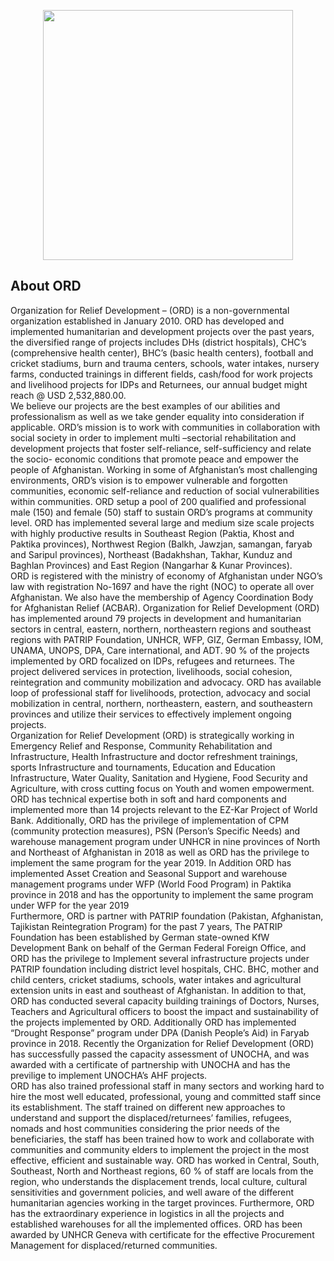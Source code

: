<p align="center"><img src="http://ord4af.org/assets/img/ordlogo.png" width="400"></p>

 

## About ORD

 <p>
 	Organization for Relief Development – (ORD) is a non-governmental organization established in January 2010. ORD has developed and implemented humanitarian and development projects over the past years, the diversified range of projects includes DHs (district hospitals), CHC’s (comprehensive health center), BHC’s (basic health centers), football and cricket stadiums, burn and trauma centers, schools, water intakes, nursery farms, conducted trainings in different fields, cash/food for work projects and livelihood projects for IDPs and Returnees, our annual budget might reach @ USD 2,532,880.00.<br>
 	We believe our projects are the best examples of our abilities and professionalism as well as we take gender equality into consideration if applicable. ORD’s mission is to work with communities in collaboration with social society in order to implement multi –sectorial rehabilitation and development projects that foster self-reliance, self-sufficiency and relate the socio- economic conditions that promote peace and empower the people of Afghanistan. Working in some of Afghanistan’s most challenging environments, ORD’s vision is to empower vulnerable and forgotten communities, economic self-reliance and reduction of social vulnerabilities within communities.
 	ORD setup a pool of 200 qualified and professional male (150) and female (50) staff to sustain ORD’s programs at community level. ORD has implemented several large and medium size scale projects with highly productive results in Southeast Region (Paktia, Khost and Paktika provinces), Northwest Region (Balkh, Jawzjan, samangan, faryab and Saripul provinces), Northeast (Badakhshan, Takhar, Kunduz and Baghlan Provinces) and East Region (Nangarhar & Kunar Provinces).<br>
 	ORD is registered with the ministry of economy of Afghanistan under NGO’s law with registration No-1697 and have the right (NOC) to operate all over Afghanistan. We also have the membership of Agency Coordination Body for Afghanistan Relief (ACBAR). Organization for Relief Development (ORD) has implemented around 79 projects in development and humanitarian sectors in central, eastern, northern, northeastern regions and southeast regions with PATRIP Foundation, UNHCR, WFP, GIZ, German Embassy, IOM, UNAMA, UNOPS, DPA, Care international, and ADT. 90 % of the projects implemented by ORD focalized on IDPs, refugees and returnees. The project delivered services in protection, livelihoods, social cohesion, reintegration and community mobilization and advocacy. ORD has available loop of professional staff for livelihoods, protection, advocacy and social mobilization in central, northern, northeastern, eastern, and southeastern provinces and utilize their services to effectively implement ongoing projects.<br>
 	Organization for Relief Development (ORD) is strategically working in Emergency Relief and Response, Community Rehabilitation and Infrastructure, Health Infrastructure and doctor refreshment trainings, sports Infrastructure and tournaments, Education and Education Infrastructure, Water Quality, Sanitation and Hygiene, Food Security and Agriculture, with cross cutting focus on Youth and women empowerment.<br>
 	ORD has technical expertise both in soft and hard components and implemented more than 14 projects relevant to the EZ-Kar Project of World Bank. Additionally, ORD has the privilege of implementation of CPM (community protection measures), PSN (Person’s Specific Needs) and warehouse management program under UNHCR in nine provinces of North and Northeast of Afghanistan in 2018 as well as ORD has the privilege to implement the same program for the year 2019. In Addition ORD has implemented Asset Creation and Seasonal Support and warehouse management programs under WFP (World Food Program) in Paktika province in 2018 and has the opportunity to implement the same program under WFP for the year 2019<br>
 	 	Furthermore, ORD is partner with PATRIP foundation (Pakistan, Afghanistan, Tajikistan Reintegration Program) for the past 7 years, The PATRIP Foundation has been established by German state-owned KfW Development Bank on behalf of the German Federal Foreign Office, and ORD has the privilege to Implement several infrastructure projects under PATRIP foundation including district level hospitals, CHC. BHC, mother and child centers, cricket stadiums, schools, water intakes and agricultural extension units in east and southeast of Afghanistan. In addition to that, ORD has conducted several capacity building trainings of Doctors, Nurses, Teachers and Agricultural officers to boost the impact and sustainability of the projects implemented by ORD. Additionally ORD has implemented “Drought Response” program under DPA (Danish People’s Aid) in Faryab province in 2018. Recently the Organization for Relief Development (ORD) has successfully passed the capacity assessment of UNOCHA, and was awarded with a certificate of partnership with UNOCHA and has the previlige to implement UNOCHA’s AHF projects.<br>
 	ORD has also trained professional staff in many sectors and working hard to hire the most well educated, professional, young and committed staff since its establishment. The staff trained on different new approaches to understand and support the displaced/returnees’ families, refugees, nomads and host communities considering the prior needs of the beneficiaries, the staff has been trained how to work and collaborate with communities and community elders to implement the project in the most effective, efficient and sustainable way. ORD has worked in Central, South, Southeast, North and Northeast regions, 60 % of staff are locals from the region, who understands the displacement trends, local culture, cultural sensitivities and government policies, and well aware of the different humanitarian agencies working in the target provinces. Furthermore, ORD has the extraordinary experience in logistics in all the projects and established warehouses for all the implemented offices. ORD has been awarded by UNHCR Geneva with certificate for the effective Procurement Management for displaced/returned communities.
 </p>
